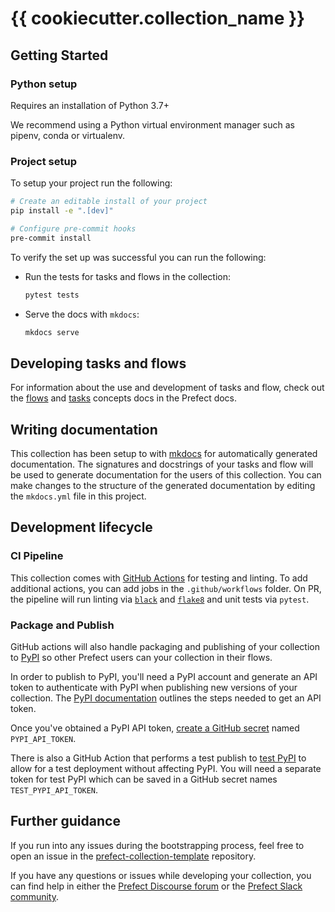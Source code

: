 # {{ cookiecutter.collection_name }}

## Getting Started

### Python setup

Requires an installation of Python 3.7+

We recommend using a Python virtual environment manager such as pipenv, conda or virtualenv.

### Project setup

To setup your project run the following:
   ```bash
   # Create an editable install of your project
   pip install -e ".[dev]"

   # Configure pre-commit hooks
   pre-commit install
   ```

To verify the set up was successful you can run the following:
- Run the tests for tasks and flows in the collection:
   ```bash
   pytest tests
   ```
- Serve the docs with `mkdocs`:
   ```bash
   mkdocs serve
   ```

## Developing tasks and flows

For information about the use and development of tasks and flow, check out the [flows](https://orion-docs.prefect.io/concepts/flows/) and [tasks](https://orion-docs.prefect.io/concepts/tasks/) concepts docs in the Prefect docs.

## Writing documentation

This collection has been setup to with [mkdocs](https://www.mkdocs.org/) for automatically generated documentation. The signatures and docstrings of your tasks and flow will be used to generate documentation for the users of this collection. You can make changes to the structure of the generated documentation by editing the `mkdocs.yml` file in this project.

## Development lifecycle

### CI Pipeline

This collection comes with [GitHub Actions](https://docs.github.com/en/actions) for testing and linting. To add additional actions, you can add jobs in the `.github/workflows` folder. On PR, the pipeline will run linting via [`black`](https://black.readthedocs.io/en/stable/) and [`flake8`](https://flake8.pycqa.org/en/latest/) and unit tests via `pytest`.

### Package and Publish

GitHub actions will also handle packaging and publishing of your collection to [PyPI](https://pypi.org/) so other Prefect users can your collection in their flows. 

In order to publish to PyPI, you'll need a PyPI account and generate an API token to authenticate with PyPI when publishing new versions of your collection. The [PyPI documentation](https://pypi.org/help/#apitoken) outlines the steps needed to get an API token.

Once you've obtained a PyPI API token, [create a GitHub secret](https://docs.github.com/en/actions/security-guides/encrypted-secrets#creating-encrypted-secrets-for-a-repository) named `PYPI_API_TOKEN`.

There is also a GitHub Action that performs a test publish to [test PyPI](https://test.pypi.org/) to allow for a test deployment without affecting PyPI. You will need a separate token for test PyPI which can be saved in a GitHub secret names `TEST_PYPI_API_TOKEN`.

## Further guidance

If you run into any issues during the bootstrapping process, feel free to open an issue in the [prefect-collection-template](https://github.com/PrefectHQ/prefect-collection-template) repository.

If you have any questions or issues while developing your collection, you can find help in either the [Prefect Discourse forum](https://discourse.prefect.io/) or the [Prefect Slack community](https://prefect.io/slack).
